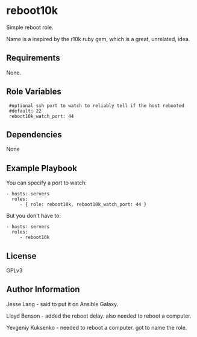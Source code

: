 reboot10k
=========

Simple reboot role.

Name is a inspired by the r10k ruby gem, which is a great, unrelated, idea.

Requirements
------------

None.

Role Variables
--------------

     #optional ssh port to watch to reliably tell if the host rebooted
     #default: 22
     reboot10k_watch_port: 44

Dependencies
------------

None

Example Playbook
----------------

You can specify a port to watch:

    - hosts: servers
      roles:
         - { role: reboot10k, reboot10k_watch_port: 44 }

But you don't have to:

    - hosts: servers
      roles:
         - reboot10k

License
-------

GPLv3

Author Information
------------------

Jesse Lang - said to put it on Ansible Galaxy.

Lloyd Benson - added the reboot delay. also needed to reboot a computer.

Yevgeniy Kuksenko - needed to reboot a computer. got to name the role.
